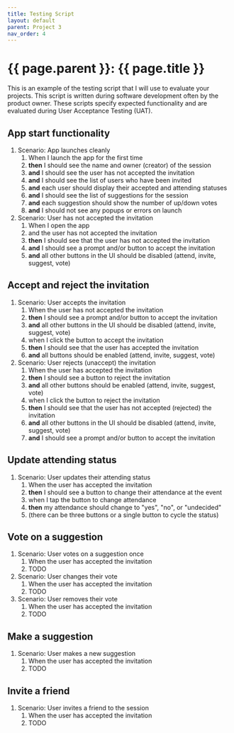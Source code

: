 ```yaml
---
title: Testing Script
layout: default
parent: Project 3
nav_order: 4
---
```


# {{ page.parent }}: {{ page.title }}

This is an example of the testing script that I will use to evaluate your
projects. This script is written during software development often by the
product owner. These scripts specify expected functionality and are evaluated
during User Acceptance Testing (UAT).

## App start functionality

1. Scenario: App launches cleanly
    1. When I launch the app for the first time
    2. **then** I should see the name and owner (creator) of the session
    3. **and** I should see the user has not accepted the invitation
    4. **and** I should see the list of users who have been invited
    5. **and** each user should display their accepted and attending statuses
    6. **and** I should see the list of suggestions for the session
    7. **and** each suggestion should show the number of up/down votes
    8. **and** I should not see any popups or errors on launch
2. Scenario: User has not accepted the invitation
    1. When I open the app
    2. and the user has not accepted the invitation
    3. **then** I should see that the user has not accepted the invitation
    4. **and** I should see a prompt and/or button to accept the invitation
    5. **and** all other buttons in the UI should be disabled (attend, invite,
       suggest, vote)

## Accept and reject the invitation

1. Scenario: User accepts the invitation
    1. When the user has not accepted the invitation
    2. **then** I should see a prompt and/or button to accept the invitation
    3. **and** all other buttons in the UI should be disabled (attend, invite,
       suggest, vote)
    4. when I click the button to accept the invitation
    5. **then** I should see that the user has accepted the invitation
    6. **and** all buttons should be enabled (attend, invite, suggest, vote)
2. Scenario: User rejects (unaccept) the invitation
    1. When the user has accepted the invitation
    2. **then** I should see a button to reject the invitation
    3. **and** all other buttons should be enabled (attend, invite, suggest,
       vote)
    4. when I click the button to reject the invitation
    5. **then** I should see that the user has not accepted (rejected) the
       invitation
    6. **and** all other buttons in the UI should be disabled (attend, invite,
       suggest, vote)
    7. **and** I should see a prompt and/or button to accept the invitation

## Update attending status

1. Scenario: User updates their attending status
    1. When the user has accepted the invitation
    2. **then** I should see a button to change their attendance at the event
    3. when I tap the button to change attendance
    4. **then** my attendance should change to "yes", "no", or "undecided"
    5. (there can be three buttons or a single button to cycle the status)

## Vote on a suggestion

1. Scenario: User votes on a suggestion once
    1. When the user has accepted the invitation
    2. TODO
2. Scenario: User changes their vote
    1. When the user has accepted the invitation
    2. TODO
3. Scenario: User removes their vote
    1. When the user has accepted the invitation
    2. TODO

## Make a suggestion

1. Scenario: User makes a new suggestion
    1. When the user has accepted the invitation
    2. TODO

## Invite a friend

1. Scenario: User invites a friend to the session
    1. When the user has accepted the invitation
    2. TODO


